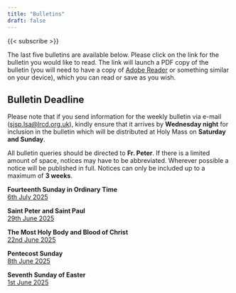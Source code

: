 ```yaml
---
title: "Bulletins"
draft: false
---
```


{{< subscribe >}}

The last five bulletins are available below. Please click on the link for the bulletin you would like to read. The link will launch a PDF copy of the bulletin (you will need to have a copy of [Adobe Reader](https://get.adobe.com/reader/) or something similar on your device), which you can read or save as you wish.

## Bulletin Deadline

Please note that if you send information for the weekly bulletin via e-mail ([sjsp.lsa@lrcd.org.uk](mailto:sjsp.lsa@lrcd.org.uk)), kindly ensure that it arrives by **Wednesday night** for inclusion in the bulletin which will be distributed at Holy Mass on **Saturday and Sunday**.

All bulletin queries should be directed to **Fr. Peter**. If there is a limited amount of space, notices may have to be abbreviated. Wherever possible a notice will be published in full. Notices can only be included up to a maximum of **3 weeks**.

**Fourteenth Sunday in Ordinary Time**  
[6th July 2025](/bulletins/Bulletin060725.pdf)  

**Saint Peter and Saint Paul**  
[29th June 2025](/bulletins/Bulletin290625.pdf)  

**The Most Holy Body and Blood of Christ**  
[22nd June 2025](/bulletins/Bulletin220625.pdf)  

**Pentecost Sunday**  
[8th June 2025](/bulletins/Bulletin080625.pdf)  

**Seventh Sunday of Easter**  
[1st June 2025](/bulletins/Bulletin010625.pdf)  
